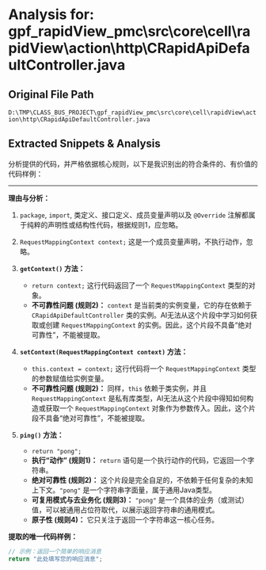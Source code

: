 # Analysis for: gpf_rapidView_pmc\src\core\cell\rapidView\action\http\CRapidApiDefaultController.java

## Original File Path
`D:\TMP\CLASS_BUS_PROJECT\gpf_rapidView_pmc\src\core\cell\rapidView\action\http\CRapidApiDefaultController.java`

## Extracted Snippets & Analysis
分析提供的代码，并严格依据核心规则，以下是我识别出的符合条件的、有价值的代码样例：

---

**理由与分析：**

1.  `package`, `import`, 类定义、接口定义、成员变量声明以及 `@Override` 注解都属于纯粹的声明性或结构性代码，根据规则1，应忽略。

2.  `RequestMappingContext context;` 这是一个成员变量声明，不执行动作，忽略。

3.  **`getContext()` 方法：**
    *   `return context;` 这行代码返回了一个 `RequestMappingContext` 类型的对象。
    *   **不可靠性问题 (规则2)：** `context` 是当前类的实例变量，它的存在依赖于 `CRapidApiDefaultController` 类的实例。AI无法从这个片段中学习如何获取或创建 `RequestMappingContext` 的实例。因此，这个片段不具备“绝对可靠性”，不能被提取。

4.  **`setContext(RequestMappingContext context)` 方法：**
    *   `this.context = context;` 这行代码将一个 `RequestMappingContext` 类型的参数赋值给实例变量。
    *   **不可靠性问题 (规则2)：** 同样，`this` 依赖于类实例，并且 `RequestMappingContext` 是私有库类型，AI无法从这个片段中得知如何构造或获取一个 `RequestMappingContext` 对象作为参数传入。因此，这个片段不具备“绝对可靠性”，不能被提取。

5.  **`ping()` 方法：**
    *   `return "pong";`
    *   **执行“动作” (规则1)：** `return` 语句是一个执行动作的代码，它返回一个字符串。
    *   **绝对可靠性 (规则2)：** 这个片段是完全自足的，不依赖于任何复杂的未知上下文。`"pong"` 是一个字符串字面量，属于通用Java类型。
    *   **可复用模式与去业务化 (规则3)：** `"pong"` 是一个具体的业务（或测试）值，可以被通用占位符取代，以展示返回字符串的通用模式。
    *   **原子性 (规则4)：** 它只关注于返回一个字符串这一核心任务。

**提取的唯一代码样例：**

```java
// 示例：返回一个简单的响应消息
return "此处填写您的响应消息";
```